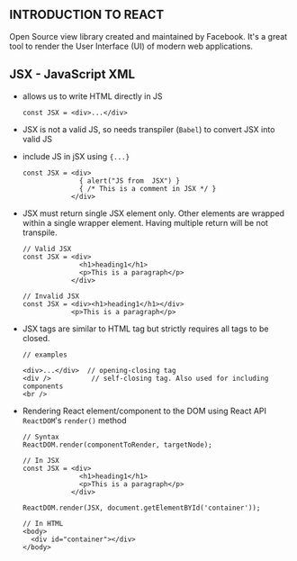 ## INTRODUCTION TO REACT

Open Source view library created and maintained by Facebook. It's a great tool to render the User Interface (UI) of modern web applications.

## JSX - JavaScript XML

- allows us to write HTML directly in JS

  ```
  const JSX = <div>...</div>
  ```

- JSX is not a valid JS, so needs transpiler (`Babel`) to convert JSX into valid JS
- include JS in jSX using `{...}`

  ```
  const JSX = <div>
                { alert("JS from  JSX") }
                { /* This is a comment in JSX */ }
              </div>
  ```

- JSX must return single JSX element only. Other elements are wrapped within a single wrapper element. Having multiple return will be not transpile.

  ```
  // Valid JSX
  const JSX = <div>
                <h1>heading1</h1>
                <p>This is a paragraph</p>
              </div>

  // Invalid JSX
  const JSX = <div><h1>heading1</h1></div>
              <p>This is a paragraph</p>
  ```

- JSX tags are similar to HTML tag but strictly requires all tags to be closed.

  ```
  // examples

  <div>...</div>  // opening-closing tag
  <div />          // self-closing tag. Also used for including components
  <br />
  ```

- Rendering React element/component to the DOM using React API `ReactDOM`'s `render()` method

  ```
  // Syntax
  ReactDOM.render(componentToRender, targetNode);

  // In JSX
  const JSX = <div>
                <h1>heading1</h1>
                <p>This is a paragraph</p>
              </div>

  ReactDOM.render(JSX, document.getElementBYId('container'));

  // In HTML
  <body>
    <div id="container"></div>
  </body>
  ```
